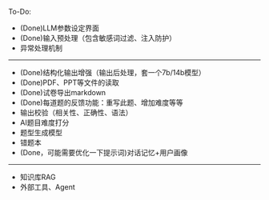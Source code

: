 To-Do:
- (Done)LLM参数设定界面
- (Done)输入预处理（包含敏感词过滤、注入防护）
- 异常处理机制
---
- (Done)结构化输出增强（输出后处理，套一个7b/14b模型）
- (Done)PDF、PPT等文件的读取
- (Done)试卷导出markdown
- (Done)每道题的反馈功能：重写此题、增加难度等等
- 输出校验（相关性、正确性、语法）
- AI题目难度打分
- 题型生成模型
- 错题本
- (Done，可能需要优化一下提示词)对话记忆+用户画像
---
- 知识库RAG
- 外部工具、Agent